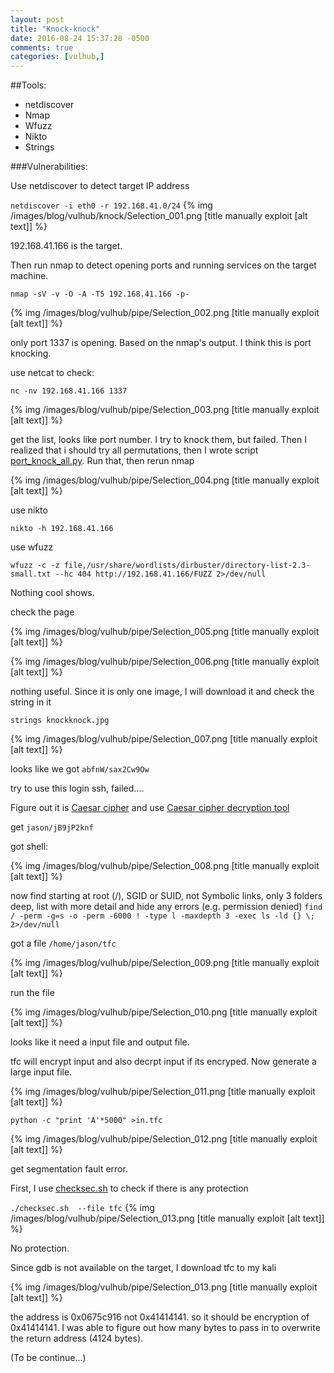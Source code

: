 ```yaml
---
layout: post
title: "Knock-knock"
date: 2016-08-24 15:37:28 -0500
comments: true
categories: [vulhub,]
---
```


##Tools:

* netdiscover
* Nmap
* Wfuzz
* Nikto
* Strings

###Vulnerabilities:


<!--more-->
Use netdiscover to detect target IP address

`netdiscover -i eth0 -r 192.168.41.0/24`
{% img  /images/blog/vulhub/knock/Selection_001.png   [title manually exploit [alt text]] %}

192.168.41.166 is the target.

Then run nmap to detect opening ports and running services on the target machine.

`nmap -sV -v -O -A -T5 192.168.41.166 -p-`

{% img  /images/blog/vulhub/pipe/Selection_002.png   [title manually exploit [alt text]] %}

only port 1337 is opening. Based on the nmap's output. I think this is port knocking.

use netcat to check:

`nc -nv 192.168.41.166 1337`

{% img  /images/blog/vulhub/pipe/Selection_003.png   [title manually exploit [alt text]] %}

get the list, looks like port number. I try to knock them, but failed. Then I realized that i should try all permutations, then I wrote script [port_knock_all.py](https://github.com/wg135/script/blob/master/port_knock_all.py). Run that, then rerun nmap

{% img  /images/blog/vulhub/pipe/Selection_004.png   [title manually exploit [alt text]] %}


use nikto 

`nikto -h 192.168.41.166`

use wfuzz

`wfuzz -c -z file,/usr/share/wordlists/dirbuster/directory-list-2.3-small.txt --hc 404 http://192.168.41.166/FUZZ 2>/dev/null`

Nothing cool shows.

check the page

{% img  /images/blog/vulhub/pipe/Selection_005.png   [title manually exploit [alt text]] %}

{% img  /images/blog/vulhub/pipe/Selection_006.png   [title manually exploit [alt text]] %}

nothing useful. Since it is only one image, I will download it and check the string in it

`strings knockknock.jpg`

{% img  /images/blog/vulhub/pipe/Selection_007.png   [title manually exploit [alt text]] %}

looks like we got `abfnW/sax2Cw9Ow`

try to use this login ssh, failed....

Figure out it is [Caesar cipher](https://en.wikipedia.org/wiki/Caesar_cipher) and use [Caesar cipher decryption tool](http://www.xarg.org/tools/caesar-cipher/)

get `jason/jB9jP2knf`



got shell:

{% img  /images/blog/vulhub/pipe/Selection_008.png   [title manually exploit [alt text]] %}

now find starting at root (/), SGID or SUID, not Symbolic links, only 3 folders deep, list with more detail and hide any errors (e.g. permission denied)
`find / -perm -g=s -o -perm -6000 ! -type l -maxdepth 3 -exec ls -ld {} \; 2>/dev/null`

got a file `/home/jason/tfc`

{% img  /images/blog/vulhub/pipe/Selection_009.png   [title manually exploit [alt text]] %}

run the file

{% img  /images/blog/vulhub/pipe/Selection_010.png   [title manually exploit [alt text]] %}

looks like it need a input file and output file.

tfc will encrypt input and also decrpt input if its encryped. Now generate a large input file.

{% img  /images/blog/vulhub/pipe/Selection_011.png   [title manually exploit [alt text]] %}

`python -c "print 'A'*5000" >in.tfc`

{% img  /images/blog/vulhub/pipe/Selection_012.png   [title manually exploit [alt text]] %}

get segmentation fault error.

First, I use [checksec.sh](https://github.com/wg135/checksec) to check if there is any protection

`./checksec.sh  --file tfc`
{% img  /images/blog/vulhub/pipe/Selection_013.png   [title manually exploit [alt text]] %}

No protection.

Since gdb is not available on the target, I download tfc to my kali

{% img  /images/blog/vulhub/pipe/Selection_013.png   [title manually exploit [alt text]] %}

the address is 0x0675c916  not 0x41414141. so it should be encryption of 0x41414141. I was able to figure out how many bytes to pass in to overwrite the return address (4124 bytes).

(To be continue...)




